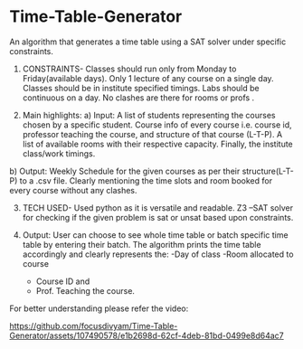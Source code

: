 # Time-Table-Generator
An algorithm that generates a time table using a SAT solver under specific constraints.

1. CONSTRAINTS-
Classes should run only from Monday to Friday(available days).
Only 1 lecture of any course on a single day.
Classes should be in institute specified timings.
Labs should be continuous on a day.
No clashes are there for rooms or profs .

2. Main highlights:
a) Input:
A list of students representing the courses chosen by a specific student.
Course info of every course i.e. course id, professor teaching the course, and structure of that course (L-T-P).
A list of available rooms with their respective capacity.
Finally, the institute class/work timings.

b) Output:
Weekly Schedule for the given courses as per their structure(L-T-P) to a .csv file. 
Clearly mentioning the time slots and room booked for every course without any clashes.

3. TECH USED-
Used python as it is versatile and readable.
Z3 –SAT solver for checking if the given problem is sat or unsat based upon constraints.

4. Output:
User can choose to see whole time table or batch specific time table by entering their batch.
The algorithm prints the time table accordingly and clearly represents the:
	-Day of class
	-Room allocated to course
	- Course ID and
	- Prof.  Teaching the course.

For better understanding please refer the video:


https://github.com/focusdivyam/Time-Table-Generator/assets/107490578/e1b2698d-62cf-4deb-81bd-0499e8d64ac7
